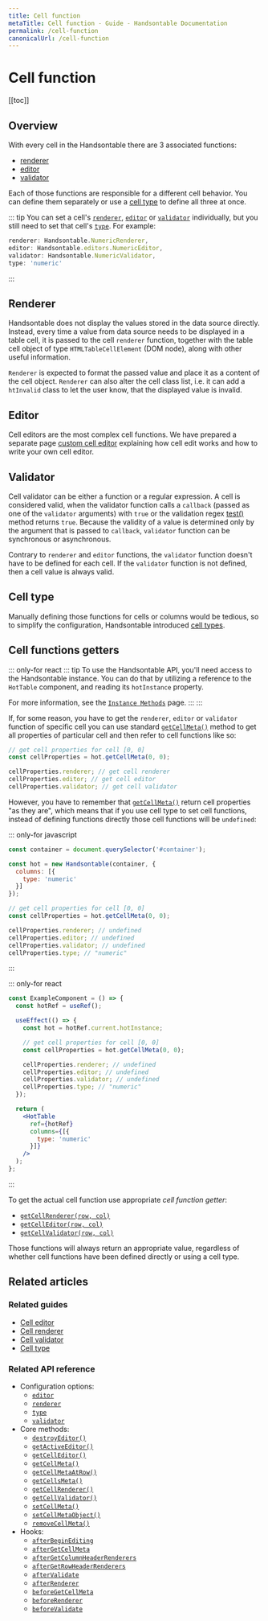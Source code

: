```yaml
---
title: Cell function
metaTitle: Cell function - Guide - Handsontable Documentation
permalink: /cell-function
canonicalUrl: /cell-function
---
```


# Cell function

[[toc]]

## Overview

With every cell in the Handsontable there are 3 associated functions:

* [renderer](#renderer)
* [editor](#editor)
* [validator](#validator)

Each of those functions are responsible for a different cell behavior. You can define them separately or use a [cell type](#cell-type) to define all three at once.

::: tip
You can set a cell's [`renderer`](@/api/options.md#renderer), [`editor`](@/api/options.md#editor) or [`validator`](@/api/options.md#validator) individually, but you still need to set that cell's [`type`](@/api/options.md#type). For example:

```js
renderer: Handsontable.NumericRenderer,
editor: Handsontable.editors.NumericEditor,
validator: Handsontable.NumericValidator,
type: 'numeric'
```
:::

## Renderer

Handsontable does not display the values stored in the data source directly. Instead, every time a value from data source needs to be displayed in a table cell, it is passed to the cell `renderer` function, together with the table cell object of type `HTMLTableCellElement` (DOM node), along with other useful information.

`Renderer` is expected to format the passed value and place it as a content of the cell object. `Renderer` can also alter the cell class list, i.e. it can add a `htInvalid` class to let the user know, that the displayed value is invalid.

## Editor

Cell editors are the most complex cell functions. We have prepared a separate page [custom cell editor](@/guides/cell-functions/cell-editor.md) explaining how cell edit works and how to write your own cell editor.

## Validator

Cell validator can be either a function or a regular expression. A cell is considered valid, when the validator function calls a `callback` (passed as one of the `validator` arguments) with `true` or the validation regex [test()](https://developer.mozilla.org/en-US/docs/Web/JavaScript/Reference/Global_Objects/RegExp/test) method returns `true`. Because the validity of a value is determined only by the argument that is passed to `callback`, `validator` function can be synchronous or asynchronous.

Contrary to `renderer` and `editor` functions, the `validator` function doesn't have to be defined for each cell. If the `validator` function is not defined, then a cell value is always valid.

## Cell type

Manually defining those functions for cells or columns would be tedious, so to simplify the configuration, Handsontable introduced [cell types](@/guides/cell-types/cell-type.md).

## Cell functions getters

::: only-for react
::: tip
To use the Handsontable API, you'll need access to the Handsontable instance. You can do that by utilizing a reference to the `HotTable` component, and reading its `hotInstance` property.

For more information, see the [`Instance Methods`](@/guides/getting-started/react-methods.md) page.
:::
:::

If, for some reason, you have to get the `renderer`, `editor` or `validator` function of specific cell you can use standard [`getCellMeta()`](@/api/core.md#getcellmeta) method to get all properties of particular cell and then refer to cell functions like so:

```js
// get cell properties for cell [0, 0]
const cellProperties = hot.getCellMeta(0, 0);

cellProperties.renderer; // get cell renderer
cellProperties.editor; // get cell editor
cellProperties.validator; // get cell validator
```

However, you have to remember that [`getCellMeta()`](@/api/core.md#getcellmeta) return cell properties "as they are", which means that if you use cell type to set cell functions, instead of defining functions directly those cell functions will be `undefined`:

::: only-for javascript
```js
const container = document.querySelector('#container');

const hot = new Handsontable(container, {
  columns: [{
    type: 'numeric'
  }]
});

// get cell properties for cell [0, 0]
const cellProperties = hot.getCellMeta(0, 0);

cellProperties.renderer; // undefined
cellProperties.editor; // undefined
cellProperties.validator; // undefined
cellProperties.type; // "numeric"
```
:::

::: only-for react
```jsx
const ExampleComponent = () => {
  const hotRef = useRef();

  useEffect(() => {
    const hot = hotRef.current.hotInstance;

    // get cell properties for cell [0, 0]
    const cellProperties = hot.getCellMeta(0, 0);

    cellProperties.renderer; // undefined
    cellProperties.editor; // undefined
    cellProperties.validator; // undefined
    cellProperties.type; // "numeric"
  });

  return (
    <HotTable
      ref={hotRef}
      columns={[{
        type: 'numeric'
      }]}
    />
  );
};
```
:::

To get the actual cell function use appropriate _cell function getter_:

* [`getCellRenderer(row, col)`](@/api/core.md#getcellrenderer)
* [`getCellEditor(row, col)`](@/api/core.md#getcelleditor)
* [`getCellValidator(row, col)`](@/api/core.md#getcellvalidator)

Those functions will always return an appropriate value, regardless of whether cell functions have been defined directly or using a cell type.

## Related articles

### Related guides

- [Cell editor](@/guides/cell-functions/cell-editor.md)
- [Cell renderer](@/guides/cell-functions/cell-renderer.md)
- [Cell validator](@/guides/cell-functions/cell-validator.md)
- [Cell type](@/guides/cell-types/cell-type.md)

### Related API reference

- Configuration options:
  - [`editor`](@/api/options.md#editor)
  - [`renderer`](@/api/options.md#renderer)
  - [`type`](@/api/options.md#type)
  - [`validator`](@/api/options.md#validator)
- Core methods:
  - [`destroyEditor()`](@/api/core.md#destroyeditor)
  - [`getActiveEditor()`](@/api/core.md#getactiveeditor)
  - [`getCellEditor()`](@/api/core.md#getcelleditor)
  - [`getCellMeta()`](@/api/core.md#getcellmeta)
  - [`getCellMetaAtRow()`](@/api/core.md#getcellmetaatrow)
  - [`getCellsMeta()`](@/api/core.md#getcellsmeta)
  - [`getCellRenderer()`](@/api/core.md#getcellrenderer)
  - [`getCellValidator()`](@/api/core.md#getcellvalidator)
  - [`setCellMeta()`](@/api/core.md#setcellmeta)
  - [`setCellMetaObject()`](@/api/core.md#setcellmetaobject)
  - [`removeCellMeta()`](@/api/core.md#removecellmeta)
- Hooks:
  - [`afterBeginEditing`](@/api/hooks.md#afterbeginediting)
  - [`afterGetCellMeta`](@/api/hooks.md#aftergetcellmeta)
  - [`afterGetColumnHeaderRenderers`](@/api/hooks.md#aftergetcolumnheaderrenderers)
  - [`afterGetRowHeaderRenderers`](@/api/hooks.md#aftergetrowheaderrenderers)
  - [`afterValidate`](@/api/hooks.md#aftervalidate)
  - [`afterRenderer`](@/api/hooks.md#afterrenderer)
  - [`beforeGetCellMeta`](@/api/hooks.md#beforegetcellmeta)
  - [`beforeRenderer`](@/api/hooks.md#beforerenderer)
  - [`beforeValidate`](@/api/hooks.md#beforevalidate)
